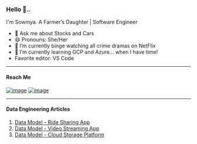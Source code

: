 ### Hello 👋..

I'm Sowmya. A Farmer’s Daughter | Software Engineer 

- 💬 Ask me about Stocks and Cars
- 😄 Pronouns: She/Her
- 🔭 I’m currently binge watching all crime dramas on NetFlix
- 🌱 I’m currently learning GCP and Azure... when I have time!
- Favorite editor: VS Code

 
-----------------------
#### Reach Me  

   [![image](https://img.shields.io/badge/LinkedIn-0077B5?style=for-the-badge&logo=linkedin&logoColor=white)](https://www.linkedin.com/in/sowmyamupparaju/)
[![image](https://img.shields.io/badge/Medium-12100E?style=for-the-badge&logo=medium&logoColor=white)](https://sowmyamupparaju.medium.com/)

------------
#### Data Engineering Articles

1. [Data Model - Ride Sharing App](https://medium.com/geekculture/data-warehouse-design-data-model-for-ride-sharing-or-taxi-service-5fc20d8eb424)
2. [Data Model - Video Streaming App](https://medium.com/geekculture/data-modeling-design-video-streaming-platform-e8aa4f121b1b)
3. [Data Model - Cloud Storage Platform](https://sowmyamupparaju.medium.com/data-engineer-interviews-design-data-model-for-cloud-storage-platform-5768a19bdc40)


